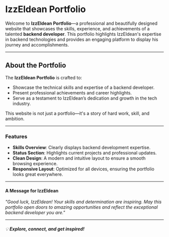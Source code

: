 # IzzEldean Portfolio  

Welcome to **IzzEldean Portfolio**—a professional and beautifully designed website that showcases the skills, experience, and achievements of a talented **backend developer**. This portfolio highlights IzzEldean's expertise in backend technologies and provides an engaging platform to display his journey and accomplishments.

---

## About the Portfolio  

The **IzzEldean Portfolio** is crafted to:  
- Showcase the technical skills and expertise of a backend developer.  
- Present professional achievements and career highlights.  
- Serve as a testament to IzzEldean’s dedication and growth in the tech industry.  

This website is not just a portfolio—it's a story of hard work, skill, and ambition.  

---

### Features  

- **Skills Overview**: Clearly displays backend development expertise.  
- **Status Section**: Highlights current projects and professional updates.  
- **Clean Design**: A modern and intuitive layout to ensure a smooth browsing experience.  
- **Responsive Layout**: Optimized for all devices, ensuring the portfolio looks great everywhere.  

---

#### A Message for IzzEldean  

*"Good luck, IzzEldean! Your skills and determination are inspiring. May this portfolio open doors to amazing opportunities and reflect the exceptional backend developer you are."*  

---  

###### 💡 **Explore, connect, and get inspired!**
